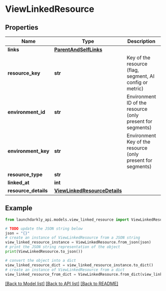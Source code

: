 # ViewLinkedResource


## Properties

Name | Type | Description | Notes
------------ | ------------- | ------------- | -------------
**links** | [**ParentAndSelfLinks**](ParentAndSelfLinks.md) |  | 
**resource_key** | **str** | Key of the resource (flag, segment, AI config or metric) | 
**environment_id** | **str** | Environment ID of the resource (only present for segments) | [optional] 
**environment_key** | **str** | Environment Key of the resource (only present for segments) | [optional] 
**resource_type** | **str** |  | 
**linked_at** | **int** |  | 
**resource_details** | [**ViewLinkedResourceDetails**](ViewLinkedResourceDetails.md) |  | [optional] 

## Example

```python
from launchdarkly_api.models.view_linked_resource import ViewLinkedResource

# TODO update the JSON string below
json = "{}"
# create an instance of ViewLinkedResource from a JSON string
view_linked_resource_instance = ViewLinkedResource.from_json(json)
# print the JSON string representation of the object
print(ViewLinkedResource.to_json())

# convert the object into a dict
view_linked_resource_dict = view_linked_resource_instance.to_dict()
# create an instance of ViewLinkedResource from a dict
view_linked_resource_from_dict = ViewLinkedResource.from_dict(view_linked_resource_dict)
```
[[Back to Model list]](../README.md#documentation-for-models) [[Back to API list]](../README.md#documentation-for-api-endpoints) [[Back to README]](../README.md)


